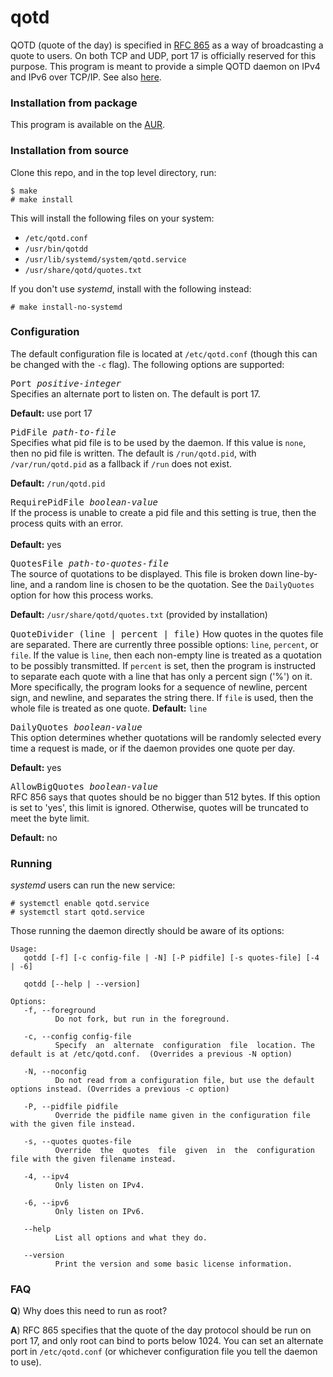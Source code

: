 # qotd
QOTD (quote of the day) is specified in [RFC 865](https://tools.ietf.org/html/rfc865) as a way of broadcasting a quote to users. On both TCP and UDP, port 17 is officially reserved for this purpose. This program is meant to provide a simple QOTD daemon on IPv4 and IPv6 over TCP/IP. See also [here](https://en.wikipedia.org/wiki/QOTD).

### Installation from package
This program is available on the [AUR](https://aur.archlinux.org/packages/qotd-git).

### Installation from source
Clone this repo, and in the top level directory, run:

```
$ make
# make install
```

This will install the following files on your system:

* `/etc/qotd.conf`
* `/usr/bin/qotdd`
* `/usr/lib/systemd/system/qotd.service`
* `/usr/share/qotd/quotes.txt`

If you don't use _systemd_, install with the following instead:

```
# make install-no-systemd
```

### Configuration
The default configuration file is located at `/etc/qotd.conf` (though this can be changed with the `-c` flag). The following options are supported:

<tt>Port <i>positive-integer</i></tt><br>
Specifies an alternate port to listen on. The default is port 17.

**Default:**  use port 17

<tt>PidFile <i>path-to-file</i></tt><br>
Specifies what pid file is to be used by the daemon. If this value is `none`, then no pid file is written. The default is `/run/qotd.pid`, with `/var/run/qotd.pid` as a fallback if `/run` does not exist.

**Default:** `/run/qotd.pid`

<tt>RequirePidFile <i>boolean-value</i></tt><br>
If the process is unable to create a pid file and this setting is true, then the process quits with an error.<br>  
**Default:** yes

<tt>QuotesFile <i>path-to-quotes-file</i></tt><br>
The source of quotations to be displayed. This file is broken down line-by-line, and a random line is chosen to be the quotation. See the `DailyQuotes` option for how this process works.

**Default:** `/usr/share/qotd/quotes.txt` (provided by installation)

<tt>QuoteDivider (line | percent | file)</tt>
How quotes in the quotes file are separated. There are currently three possible options: `line`, `percent`, or `file`.
If the value is `line`, then each non-empty line is treated as a quotation to be possibly transmitted.
If `percent` is set, then the program is instructed to separate each quote with a line that has only a percent sign ('%') on it. More specifically, the program looks for a sequence of newline, percent sign, and newline, and separates the string there.
If `file` is used, then the whole file is treated as one quote.
**Default:** `line`

<tt>DailyQuotes <i>boolean-value</i></tt><br>
This option determines whether quotations will be randomly selected every time a request is made, or if the daemon provides one quote per day.

**Default:** yes

<tt>AllowBigQuotes <i>boolean-value</i></tt><br>
RFC 856 says that quotes should be no bigger than 512 bytes. If this option is set to 'yes',
this limit is ignored. Otherwise, quotes will be truncated to meet the byte limit.

**Default:** no

### Running
_systemd_ users can run the new service:

```
# systemctl enable qotd.service
# systemctl start qotd.service
```

Those running the daemon directly should be aware of its options:

```
Usage:
   qotdd [-f] [-c config-file | -N] [-P pidfile] [-s quotes-file] [-4 | -6]

   qotdd [--help | --version]

Options:
   -f, --foreground
          Do not fork, but run in the foreground.

   -c, --config config-file
          Specify  an  alternate  configuration  file  location. The default is at /etc/qotd.conf.  (Overrides a previous -N option)

   -N, --noconfig
          Do not read from a configuration file, but use the default options instead. (Overrides a previous -c option)

   -P, --pidfile pidfile
          Override the pidfile name given in the configuration file with the given file instead.

   -s, --quotes quotes-file
          Override  the  quotes  file  given  in  the  configuration  file with the given filename instead.

   -4, --ipv4
          Only listen on IPv4.

   -6, --ipv6
          Only listen on IPv6.

   --help
          List all options and what they do.

   --version
          Print the version and some basic license information.
```

### FAQ
**Q**) Why does this need to run as root?

**A**) RFC 865 specifies that the quote of the day protocol should be run on port 17, and only root can bind to ports below 1024. You can set an alternate port in `/etc/qotd.conf` (or whichever configuration file you tell the daemon to use).

